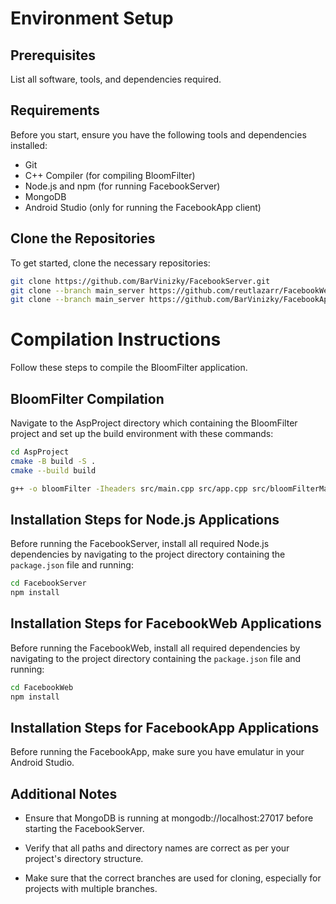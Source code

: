 # Environment Setup

## Prerequisites
List all software, tools, and dependencies required.

## Requirements
Before you start, ensure you have the following tools and dependencies installed:
- Git
- C++ Compiler (for compiling BloomFilter)
- Node.js and npm (for running FacebookServer)
- MongoDB
- Android Studio (only for running the FacebookApp client)

## Clone the Repositories
To get started, clone the necessary repositories:

```bash
git clone https://github.com/BarVinizky/FacebookServer.git
git clone --branch main_server https://github.com/reutlazarr/FacebookWeb.git
git clone --branch main_server https://github.com/BarVinizky/FacebookApp.git
```

# Compilation Instructions
Follow these steps to compile the BloomFilter application.

## BloomFilter Compilation
Navigate to the AspProject directory which containing the BloomFilter project and set up the build environment with these commands:

```bash
cd AspProject
cmake -B build -S .
cmake --build build
```

```bash
g++ -o bloomFilter -Iheaders src/main.cpp src/app.cpp src/bloomFilterManager.cpp src/menu.cpp src/hashFunction1.cpp src/hashFunction2.cpp src/addUrl.cpp src/isBlackList.cpp src/bloomFilter.cpp src/realBlackList.cpp src/checkInput.cpp -std=c++14 -pthread
```

## Installation Steps for Node.js Applications
Before running the FacebookServer, install all required Node.js dependencies by navigating to the project directory containing the `package.json` file and running:

```bash
cd FacebookServer
npm install
```

## Installation Steps for FacebookWeb Applications
Before running the FacebookWeb, install all required dependencies by navigating to the project directory containing the `package.json` file and running:

```bash
cd FacebookWeb
npm install
```

## Installation Steps for FacebookApp Applications
Before running the FacebookApp, make sure you have emulatur in your Android Studio.



## Additional Notes
- Ensure that MongoDB is running at mongodb://localhost:27017 before starting the FacebookServer.



- Verify that all paths and directory names are correct as per your project's directory structure.
- Make sure that the correct branches are used for cloning, especially for projects with multiple branches.
